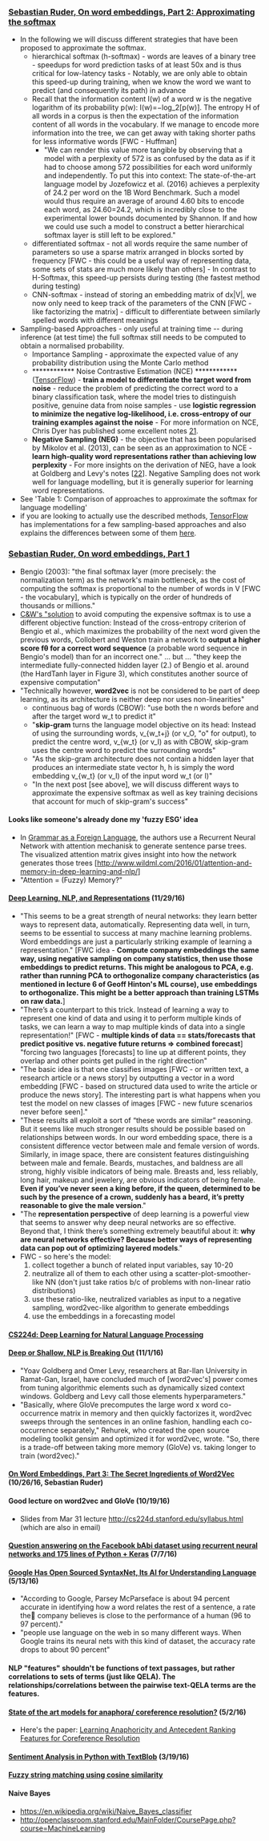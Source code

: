 ### [Sebastian Ruder, On word embeddings, Part 2: Approximating the softmax](http://sebastianruder.com/word-embeddings-softmax/)
* In the following we will discuss different strategies that have been proposed to approximate the softmax.
  * hierarchical softmax (h-softmax) - words are leaves of a binary tree - speedups for word prediction tasks of at least 50x and is thus critical for low-latency tasks - Notably, we are only able to obtain this speed-up during training, when we know the word we want to predict (and consequently its path) in advance
  * Recall that the information content I(w) of a word w is the negative logarithm of its probability p(w): I(w)=−log_2[p(w)].  The entropy H of all words in a corpus is then the expectation of the information content of all words in the vocabulary.  If we manage to encode more information into the tree, we can get away with taking shorter paths for less informative words [FWC - Huffman]
    * "We can render this value more tangible by observing that a model with a perplexity of 572 is as confused by the data as if it had to choose among 572 possibilities for each word uniformly and independently. To put this into context: The state-of-the-art language model by Jozefowicz et al. (2016) achieves a perplexity of 24.2 per word on the 1B Word Benchmark. Such a model would thus require an average of around 4.60 bits to encode each word, as 24.60=24.2, which is incredibly close to the experimental lower bounds documented by Shannon. If and how we could use such a model to construct a better hierarchical softmax layer is still left to be explored."
  * differentiated softmax - not all words require the same number of parameters so use a sparse matrix arranged in blocks sorted by frequency [FWC - this could be a useful way of representing data, some sets of stats are much more likely than others] - In contrast to H-Softmax, this speed-up persists during testing (the fastest method during testing)
  * CNN-softmax - instead of storing an embedding matrix of dx|V|, we now only need to keep track of the parameters of the CNN [FWC - like factorizing the matrix] - difficult to differentiate between similarly spelled words with different meanings
* Sampling-based Approaches - only useful at training time -- during inference (at test time) the full softmax still needs to be computed to obtain a normalised probability.
  * Importance Sampling - approximate the expected value of any probability distribution using the Monte Carlo method
  * ************ Noise Contrastive Estimation (NCE) ************ ([TensorFlow](https://www.tensorflow.org/versions/r0.9/tutorials/word2vec/index.html)) - **train a model to differentiate the target word from noise** - reduce the problem of predicting the correct word to a binary classification task, where the model tries to distinguish positive, genuine data from noise samples - use **logistic regression to minimize the negative log-likelihood, i.e. cross-entropy of our training examples against the noise** - For more information on NCE, Chris Dyer has published some excellent notes [21](https://arxiv.org/abs/1410.8251).
  * **Negative Sampling (NEG)** - the objective that has been popularised by Mikolov et al. (2013), can be seen as an approximation to NCE - **learn high-quality word representations rather than achieving low perplexity** - For more insights on the derivation of NEG, have a look at Goldberg and Levy's notes [[22](https://arxiv.org/abs/1402.3722)].  Negative Sampling does not work well for language modelling, but it is generally superior for learning word representations.
* See 'Table 1: Comparison of approaches to approximate the softmax for language modelling'
* if you are looking to actually use the described methods, [TensorFlow](https://www.tensorflow.org/versions/master/api_docs/python/nn.html#candidate-sampling) has implementations for a few sampling-based approaches and also explains the differences between some of them [here](https://www.tensorflow.org/extras/candidate_sampling.pdf).

### [Sebastian Ruder, On word embeddings, Part 1](http://sebastianruder.com/word-embeddings-1/index.html)
* Bengio (2003): "the final softmax layer (more precisely: the normalization term) as the network's main bottleneck, as the cost of computing the softmax is proportional to the number of words in V [FWC - the vocabulary], which is typically on the order of hundreds of thousands or millions."
* [C&W's "solution](http://sebastianruder.com/word-embeddings-1/index.html#fn:4) to avoid computing the expensive softmax is to use a different objective function: Instead of the cross-entropy criterion of Bengio et al., which maximizes the probability of the next word given the previous words, Collobert and Weston train a network to **output a higher score fθ for a correct word sequence** (a probable word sequence in Bengio's model) than for an incorrect one." ... but ... "they keep the intermediate fully-connected hidden layer (2.) of Bengio et al. around (the HardTanh layer in Figure 3), which constitutes another source of expensive computation"
* "Technically however, **word2vec** is not be considered to be part of deep learning, as its architecture is neither deep nor uses non-linearities"
  * continuous bag of words (CBOW): "use both the n words before and after the target word w_t to predict it"
  * "**skip-gram** turns the language model objective on its head: Instead of using the surrounding words, v_{w_t+j} (or v_O, "o" for output), to predict the centre word, v_{w_t} (or v_I)  as with CBOW, skip-gram uses the centre word to predict the surrounding words"
  * "As the skip-gram architecture does not contain a hidden layer that produces an intermediate state vector h, h is simply the word embedding v_{w_t} (or v_I) of the input word w_t (or I)"
  * "In the next post [see above], we will discuss different ways to approximate the expensive softmax as well as key training decisions that account for much of skip-gram's success"

#### Looks like someone's already done my 'fuzzy ESG' idea
* In [Grammar as a Foreign Language](http://arxiv.org/abs/1412.7449), the authors use a Recurrent Neural Network with attention mechanisk to generate sentence parse trees. The visualized attention matrix gives insight into how the network generates those trees [http://www.wildml.com/2016/01/attention-and-memory-in-deep-learning-and-nlp/]
* "Attention = (Fuzzy) Memory?"

#### [Deep Learning, NLP, and Representations](http://colah.github.io/posts/2014-07-NLP-RNNs-Representations/) (11/29/16)
* "This seems to be a great strength of neural networks: they learn better ways to represent data, automatically. Representing data well, in turn, seems to be essential to success at many machine learning problems. Word embeddings are just a particularly striking example of learning a representation." [FWC idea - **Compute company embeddings the same way, using negative sampling on company statistics, then use those embeddings to predict returns.  This might be analogous to PCA, e.g. rather than running PCA to orthogonalize company characteristics (as mentioned in lecture 6 of Geoff Hinton's ML course), use embeddings to orthogonalize.  This might be a better approach than training LSTMs on raw data.**]
* "There’s a counterpart to this trick. Instead of learning a way to represent one kind of data and using it to perform multiple kinds of tasks, we can learn a way to map multiple kinds of data into a single representation!" [FWC - **multiple kinds of data == stats/forecasts that predict positive vs. negative future returns => combined forecast**]  "forcing two languages [forecasts] to line up at different points, they overlap and other points get pulled in the right direction"
* "The basic idea is that one classifies images [FWC - or written text, a research article or a news story] by outputting a vector in a word embedding [FWC - based on structured data used to write the article or produce the news story].  The interesting part is what happens when you test the model on new classes of images [FWC - new future scenarios never before seen]."
* "These results all exploit a sort of “these words are similar” reasoning. But it seems like much stronger results should be possible based on relationships between words. In our word embedding space, there is a consistent difference vector between male and female version of words. Similarly, in image space, there are consistent features distinguishing between male and female. Beards, mustaches, and baldness are all strong, highly visible indicators of being male. Breasts and, less reliably, long hair, makeup and jewelery, are obvious indicators of being female. **Even if you’ve never seen a king before, if the queen, determined to be such by the presence of a crown, suddenly has a beard, it’s pretty reasonable to give the male version**."
* "The **representation perspective** of deep learning is a powerful view that seems to answer why deep neural networks are so effective. Beyond that, I think there’s something extremely beautiful about it: **why are neural networks effective? Because better ways of representing data can pop out of optimizing layered models**."
* FWC - so here's the model:
  1. collect together a bunch of related input variables, say 10-20
  2. neutralize all of them to each other using a scatter-plot-smoother-like NN (don't just take ratios b/c of problems with non-linear ratio distributions)
  3. use these ratio-like, neutralized variables as input to a negative sampling, word2vec-like algorithm to generate embeddings
  4. use the embeddings in a forecasting model

#### [CS224d: Deep Learning for Natural Language Processing](http://cs224d.stanford.edu/index.html)

#### [Deep or Shallow, NLP is Breaking Out](http://cacm.acm.org/magazines/2016/3/198856-deep-or-shallow-nlp-is-breaking-out/fulltext) (11/1/16)
* "Yoav Goldberg and Omer Levy, researchers at Bar-Ilan University in Ramat-Gan, Israel, have concluded much of [word2vec's] power comes from tuning algorithmic elements such as dynamically sized context windows. Goldberg and Levy call those elements hyperparameters."
* "Basically, where GloVe precomputes the large word x word co-occurrence matrix in memory and then quickly factorizes it, word2vec sweeps through the sentences in an online fashion, handling each co-occurrence separately," Rehurek, who created the open source modeling toolkit gensim and optimized it for word2vec, wrote. "So, there is a trade-off between taking more memory (GloVe) vs. taking longer to train (word2vec)."

#### [On Word Embeddings, Part 3: The Secret Ingredients of Word2Vec](http://sebastianruder.com/secret-word2vec/index.html) (10/26/16, Sebastian Ruder)

#### Good lecture on word2vec and GloVe (10/19/16)
* Slides from Mar 31 lecture http://cs224d.stanford.edu/syllabus.html (which are also in email)

#### [Question answering on the Facebook bAbi dataset using recurrent neural networks and 175 lines of Python + Keras](http://smerity.com/articles/2015/keras_qa.html) (7/7/16)

#### [Google Has Open Sourced SyntaxNet, Its AI for Understanding Language](http://www.wired.com/2016/05/google-open-sourced-syntaxnet-ai-natural-language/) (5/13/16)
* "According to Google, Parsey McParseface is about 94 percent accurate in identifying how a word relates the rest of a sentence, a rate the company believes is close to the performance of a human (96 to 97 percent)."
* "people use language on the web in so many different ways. When Google trains its neural nets with this kind of dataset, the accuracy rate drops to about 90 percent"

#### NLP "features" shouldn't be functions of text passages, but rather correlations to sets of terms (just like QELA).  The relationships/correlations between the pairwise text-QELA terms are the features.

#### [State of the art models for anaphora/ coreference resolution?](https://www.reddit.com/r/MachineLearning/comments/4gptkp/state_of_the_art_models_for_anaphora_coreference/) (5/2/16)
* Here's the paper: [Learning Anaphoricity and Antecedent Ranking Features for Coreference Resolution](http://people.seas.harvard.edu/~srush/acl15.pdf)

#### [Sentiment Analysis in Python with TextBlob](https://github.com/shekhargulati/52-technologies-in-2016/blob/master/11-textblob/README.md) (3/19/16)

#### [Fuzzy string matching using cosine similarity](http://blog.nishtahir.com/2015/09/19/fuzzy-string-matching-using-cosine-similarity/)

#### Naive Bayes
* https://en.wikipedia.org/wiki/Naive_Bayes_classifier
* http://openclassroom.stanford.edu/MainFolder/CoursePage.php?course=MachineLearning